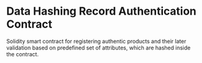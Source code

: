 # Data Hashing Record Authentication Contract

Solidity smart contract for registering authentic products and their later validation based 
on predefined set of attributes, which are hashed inside the contract.
